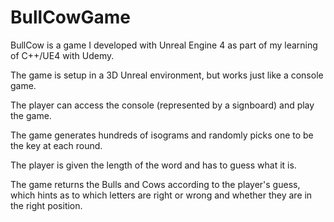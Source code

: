 # BullCowGame

BullCow is a game I developed with Unreal Engine 4 as part of my learning of C++/UE4 with Udemy.

The game is setup in a 3D Unreal environment, but works just like a console game.

The player can access the console (represented by a signboard) and play the game.

The game generates hundreds of isograms and randomly picks one to be the key at each round.

The player is given the length of the word and has to guess what it is.

The game returns the Bulls and Cows according to the player's guess, which hints as to which letters are right or wrong and whether they are in the right position.
